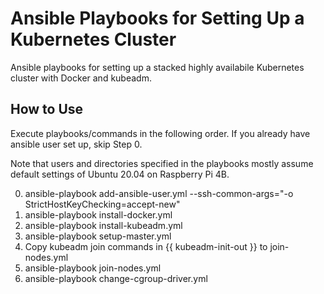 Ansible Playbooks for Setting Up a Kubernetes Cluster
=====================================================

Ansible playbooks for setting up a stacked highly availabile Kubernetes cluster with Docker and kubeadm.

How to Use
--------------

Execute playbooks/commands in the following order. If you already have ansible user set up, skip Step 0.

Note that users and directories specified in the playbooks mostly assume default settings of Ubuntu 20.04 on Raspberry Pi 4B.

0. ansible-playbook add-ansible-user.yml --ssh-common-args="-o StrictHostKeyChecking=accept-new"
1. ansible-playbook install-docker.yml
2. ansible-playbook install-kubeadm.yml
3. ansible-playbook setup-master.yml
4. Copy kubeadm join commands in {{ kubeadm-init-out }} to join-nodes.yml
5. ansible-playbook join-nodes.yml
6. ansible-playbook change-cgroup-driver.yml
